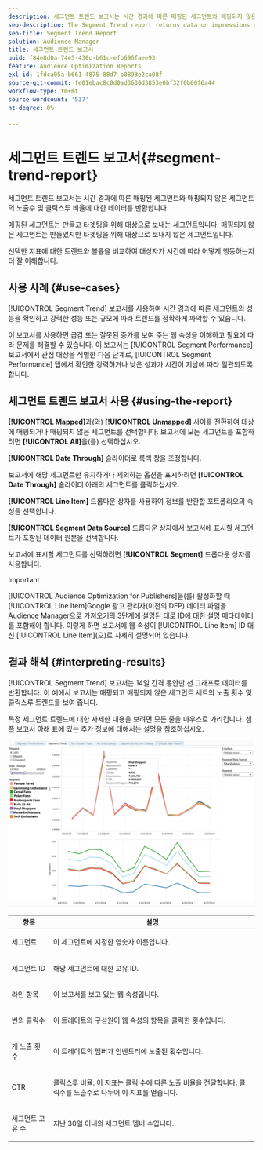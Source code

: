 ```yaml
---
description: 세그먼트 트렌드 보고서는 시간 경과에 따른 매핑된 세그먼트와 매핑되지 않은 세그먼트의 노출수 및 클릭스루 비율에 대한 데이터를 반환합니다. 매핑된 세그먼트는 만들고 타겟팅을 위해 대상으로 보내는 세그먼트입니다. 매핑되지 않은 세그먼트는 만들었지만 타겟팅을 위해 대상으로 보내지 않은 세그먼트입니다. 선택한 지표에 대한 트렌드와 볼륨을 비교하여 대상자가 시간에 따라 어떻게 행동하는지 더 잘 이해합니다.
seo-description: The Segment Trend report returns data on impressions and click-through rates of mapped and unmapped segments over time. A mapped segment is a segment you create and send to a destination for targeting. An unmapped segment is a segment that you've created but have not sent to a destination for targeting. Compare trends and volume for your selected metrics to get a better picture of how your audiences behave over time.
seo-title: Segment Trend Report
solution: Audience Manager
title: 세그먼트 트렌드 보고서
uuid: f84e8d0a-74e5-430c-b61c-efb696faee93
feature: Audience Optimization Reports
exl-id: 1fdca05a-b661-4875-88d7-b0893e2ca08f
source-git-commit: fe01ebac8c0d0ad3630d3853e0bf32f0b00f6a44
workflow-type: tm+mt
source-wordcount: '537'
ht-degree: 0%

---
```


# 세그먼트 트렌드 보고서{#segment-trend-report}

세그먼트 트렌드 보고서는 시간 경과에 따른 매핑된 세그먼트와 매핑되지 않은 세그먼트의 노출수 및 클릭스루 비율에 대한 데이터를 반환합니다.

매핑된 세그먼트는 만들고 타겟팅을 위해 대상으로 보내는 세그먼트입니다. 매핑되지 않은 세그먼트는 만들었지만 타겟팅을 위해 대상으로 보내지 않은 세그먼트입니다.

선택한 지표에 대한 트렌드와 볼륨을 비교하여 대상자가 시간에 따라 어떻게 행동하는지 더 잘 이해합니다.

## 사용 사례 {#use-cases}

[!UICONTROL Segment Trend] 보고서를 사용하여 시간 경과에 따른 세그먼트의 성능을 확인하고 강력한 성능 또는 규모에 따라 트렌드를 정확하게 파악할 수 있습니다.

이 보고서를 사용하면 급감 또는 잘못된 증가를 보여 주는 웹 속성을 이해하고 필요에 따라 문제를 해결할 수 있습니다. 이 보고서는 [!UICONTROL Segment Performance] 보고서에서 관심 대상을 식별한 다음 단계로, [!UICONTROL Segment Performance] 탭에서 확인한 강력하거나 낮은 성과가 시간이 지남에 따라 일관되도록 합니다.

## 세그먼트 트렌드 보고서 사용 {#using-the-report}

**[!UICONTROL Mapped]**&#x200B;과(와) **[!UICONTROL Unmapped]** 사이를 전환하여 대상에 매핑되거나 매핑되지 않은 세그먼트를 선택합니다. 보고서에 모든 세그먼트를 포함하려면 **[!UICONTROL All]**&#x200B;을(를) 선택하십시오.

**[!UICONTROL Date Through]** 슬라이더로 룩백 창을 조정합니다.

보고서에 해당 세그먼트만 유지하거나 제외하는 옵션을 표시하려면 **[!UICONTROL Date Through]** 슬라이더 아래의 세그먼트를 클릭하십시오.

**[!UICONTROL Line Item]** 드롭다운 상자를 사용하여 정보를 반환할 포트폴리오의 속성을 선택합니다.

**[!UICONTROL Segment Data Source]** 드롭다운 상자에서 보고서에 표시할 세그먼트가 포함된 데이터 원본을 선택합니다.

보고서에 표시할 세그먼트를 선택하려면 **[!UICONTROL Segment]** 드롭다운 상자를 사용합니다.

>[!IMPORTANT]
>
>[!UICONTROL Audience Optimization for Publishers]을(를) 활성화할 때 [!UICONTROL Line Item]Google 광고 관리자(이전의 DFP) 데이터 파일을 Audience Manager으로 가져오기[의 3단계에 설명된 대로 ](../../../reporting/audience-optimization-reports/aor-publishers/import-dfp.md) ID에 대한 설명 메타데이터를 포함해야 합니다. 이렇게 하면 보고서에 웹 속성이 [!UICONTROL Line Item] ID 대신 [!UICONTROL Line Item]&#x200B;(으)로 자세히 설명되어 있습니다.

## 결과 해석 {#interpreting-results}

[!UICONTROL Segment Trend] 보고서는 14일 간격 동안만 선 그래프로 데이터를 반환합니다. 이 예에서 보고서는 매핑되고 매핑되지 않은 세그먼트 세트의 노출 횟수 및 클릭스루 트렌드를 보여 줍니다.

특정 세그먼트 트렌드에 대한 자세한 내용을 보려면 모든 줄을 마우스로 가리킵니다. 샘플 보고서 아래 표에 있는 추가 정보에 대해서는 설명을 참조하십시오.

![](assets/publisher_segment_trend.png)

<table id="table_AFE2540583C34835B04584693ADFD26A"> 
 <thead> 
  <tr> 
   <th colname="col1" class="entry"> 항목 </th> 
   <th colname="col2" class="entry"> 설명 </th> 
  </tr>
 </thead>
 <tbody> 
  <tr> 
   <td colname="col1"> <p><span class="wintitle"> 세그먼트</span> </p> </td> 
   <td colname="col2"> <p>이 세그먼트에 지정한 영숫자 이름입니다. </p> </td> 
  </tr> 
  <tr> 
   <td colname="col1"> <p><span class="wintitle"> 세그먼트 ID</span> </p> </td> 
   <td colname="col2"> <p>해당 세그먼트에 대한 고유 ID. </p> </td> 
  </tr> 
  <tr> 
   <td colname="col1"> <p><span class="wintitle"> 라인 항목</span> </p> </td> 
   <td colname="col2"> <p>이 보고서를 보고 있는 웹 속성입니다. </p> </td> 
  </tr> 
  <tr> 
   <td colname="col1"> <p><span class="wintitle">번의 클릭수</span> </p> </td> 
   <td colname="col2"> <p>이 트레이트의 구성원이 웹 속성의 항목을 클릭한 횟수입니다. </p> </td> 
  </tr> 
  <tr> 
   <td colname="col1"> <p><span class="wintitle">개 노출 횟수</span> </p> </td> 
   <td colname="col2"> <p>이 트레이트의 멤버가 인벤토리에 노출된 횟수입니다. </p> </td> 
  </tr> 
  <tr> 
   <td colname="col1"> <p><span class="wintitle"> CTR</span> </p> </td> 
   <td colname="col2"> <p>클릭스루 비율. 이 지표는 클릭 수에 따른 노출 비율을 전달합니다. 클릭수를 노출수로 나누어 이 지표를 얻습니다. </p> </td> 
  </tr> 
  <tr> 
   <td colname="col1"> <p><span class="wintitle"> 세그먼트 고유 수</span> </p> </td> 
   <td colname="col2"> <p>지난 30일 이내의 세그먼트 멤버 수입니다. </p> </td> 
  </tr> 
 </tbody> 
</table>
